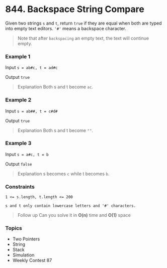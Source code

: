 # 844. Backspace String Compare

Given two strings `s` and `t`, return `true` if they are equal when both are typed into empty text editors. `'#'` means a backspace character.

> Note that after `backspacing` an empty text, the text will continue empty.


### Example 1

Input `s = ab#c, t = ad#c`

Output `true`

> Explanation Both s and t become `ac`.


### Example 2

Input `s = ab##, t = c#d#`

Output `true`

> Explanation Both s and t become `""`.


### Example 3

Input `s = a#c, t = b`

Output `false`

> Explanation s becomes `c` while t becomes `b`.
 

### Constraints

`1 <= s.length, t.length <= 200`

`s and t only contain lowercase letters and '#' characters.`
 
> Follow up Can you solve it in **O(n)** time and **O(1)** space


### Topics
- Two Pointers
- String
- Stack
- Simulation
- Weekly Contest 87